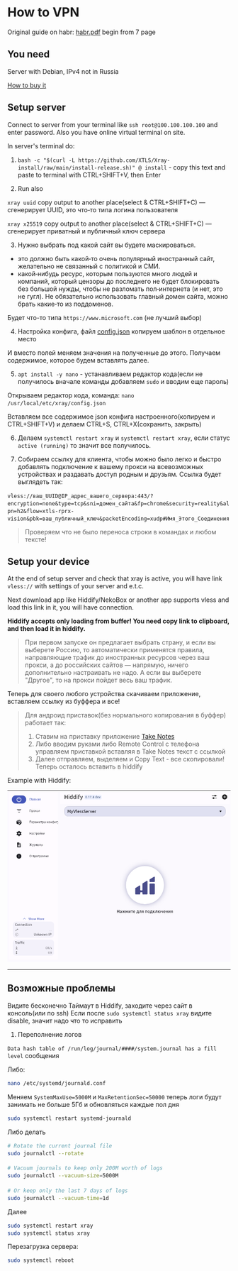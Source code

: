 # How to VPN

Original guide on habr: [habr.pdf](habr.pdf) begin from 7 page

## You need

Server with Debian, IPv4 not in Russia

[How to buy it](SERVER.md)

## Setup server

Connect to server from your terminal like `ssh root@100.100.100.100` and enter password. Also you have online virtual terminal on site.

In server's terminal do:

1. `bash -c "$(curl -L https://github.com/XTLS/Xray-install/raw/main/install-release.sh)" @ install` - copy this text and paste to terminal with CTRL+SHIFT+V, then Enter

2. Run also

`xray uuid` copy output to another place(select & CTRL+SHIFT+C) — сгенерирует UUID, это что‐то типа логина пользователя

`xray x25519` copy output to another place(select & CTRL+SHIFT+C) — сгенерирует приватный и публичный ключ сервера

3. Нужно выбрать под какой сайт вы будете маскироваться.

- это должно быть какой‐то очень популярный иностранный сайт, желательно
не связанный с политикой и СМИ.
- какой‐нибудь ресурс, которым пользуются много людей и компаний, который цензоры до последнего не будет блокировать без большой нужды, чтобы не разломать пол‐интернета (и нет, это не гугл). Не обязательно использовать главный домен сайта, можно брать какие‐то из поддоменов.
 
Будет что-то типа `https://www.microsoft.com` (не лучший выбор)

4. Настройка конфига, файл [config.json](config.json) копируем шаблон в отдельное место

И вместо полей меняем значения на полученные до этого. Получаем содержимое, которое будем вставлять далее.

5. `apt install -y nano` - устанавливаем редактор кода(если не получилось вначале команды добавляем `sudo` и вводим еще пароль)

Открываем редактор кода, команда:
`nano /usr/local/etc/xray/config.json`

Вставляем все содержимое json конфига настроенного(копируем и CTRL+SHIFT+V) и делаем CTRL+S, CTRL+X(сохранить, закрыть)

6. Делаем `systemctl restart xray` и 
`systemctl restart xray`, если статус `active (running)` то значит все получилось.

7. Собираем ссылку для клиента, чтобы можно было легко и быстро добавлять
подключение к вашему прокси на всевозможных устройствах и раздавать доступ родным и
друзьям. Ссылка будет выглядеть так:

`vless://ваш_UUID@IP_адрес_вашего_сервера:443/?encryption=none&type=tcp&sni=домен_сайта&fp=chrome&security=reality&alpn=h2&flow=xtls-rprx-vision&pbk=ваш_публичный_ключ&packetEncoding=xudp#Имя_Этого_Соединения`

> Проверяем что не было переноса строки в командах и любом тексте!

## Setup your device

At the end of setup server and check that xray is active, you will have link `vless://` with settings of your server and e.t.c. 

Next download app like Hiddify/NekoBox or another app supports vless and load this link in it, you will have connection.

**Hiddify accepts only loading from buffer! You need copy link to clipboard, and then load it in hiddify.**

> При первом запуске он предлагает выбрать страну, и если вы выберете Россию, то
автоматически применятся правила, направляющие трафик до иностранных ресурсов через ваш
прокси, а до российских сайтов — напрямую, ничего дополнительно настраивать не надо. А если
вы выберете "Другое", то на прокси пойдет весь ваш трафик.

Теперь для своего любого устройства скачиваем приложение, вставляем ссылку из буффера и все!

> Для андроид приставок(без нормального копирования в буффер) работает так: 
> 1. Ставим на приставку приложение [Take Notes](https://play.google.com/store/apps/details?id=io.github.visnkmr.kagaz)
> 2. Либо вводим руками либо Remote Control с телефона управляем приставкой вставляя в Take Notes текст с ссылкой
> 3. Далее отправляем, выделяем и Copy Text - все скопировали! Теперь осталось вставить в hiddify

Example with Hiddify:

![alt text](image.png)

*****

## Возможные проблемы

Видите бесконечно Таймаут в Hiddify, заходите через сайт в консоль(или по ssh)
Если после `sudo systemctl status xray` видите disable, значит надо что то исправить

1. Переполнение логов

`Data hash table of /run/log/journal/####/system.journal has a fill level` сообщения

Либо:

```bash
nano /etc/systemd/journald.conf
```
Меняем `SystemMaxUse=5000M` и `MaxRetentionSec=50000` теперь логи будут занимать не больше 5Гб и обновляться каждые пол дня

```bash
sudo systemctl restart systemd-journald
```

Либо делать 

```bash
# Rotate the current journal file
sudo journalctl --rotate

# Vacuum journals to keep only 200M worth of logs
sudo journalctl --vacuum-size=5000M

# Or keep only the last 7 days of logs
sudo journalctl --vacuum-time=1d
```

Далее 

```bash
sudo systemctl restart xray
sudo systemctl status xray
```

Перезагрузка сервера:
```bash
sudo systemctl reboot
```
